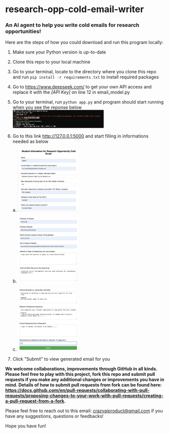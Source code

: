 # research-opp-cold-email-writer

### An AI agent to help you write cold emails for research opportunities!

Here are the steps of how you could download and run this program locally:

1. Make sure your Python version is up-to-date
2. Clone this repo to your local machine
3. Go to your terminal, locate to the directory where you clone this repo and run `pip install -r requirements.txt` to install required packages
4. Go to https://www.deepseek.com/ to get your own API access and replace it with the *[API Key]* on line 12 in email_model.py
5. Go to your terminal, run `python app.py` and program should start running when you see the reponse below
    <img src="https://github.com/crazyaiproduct/research-opp-cold-email-writer/blob/main/images/terminal%20reponse.png" alt="TerminalResponse" width="60%">
6. Go to this link http://127.0.0.1:5000 and start filling in informations needed as below

    a. <img src="https://github.com/crazyaiproduct/research-opp-cold-email-writer/blob/main/images/demo1.png" alt="Demo 1" width="40%">

    b. <img src="https://github.com/crazyaiproduct/research-opp-cold-email-writer/blob/main/images/demo2.png" alt="Demo 2" width="40%">

    c. <img src="https://github.com/crazyaiproduct/research-opp-cold-email-writer/blob/main/images/demo3.png" alt="Demo 3" width="40%">
7. Click "Submit" to view generated email for you

**We welcome collaborations, improvements through GitHub in all kinds. Please feel free to play with this project, fork this repo and submit pull requests if you make any additional changes or improvements you have in mind. Details of how to submit pull requests from fork can be found here: https://docs.github.com/en/pull-requests/collaborating-with-pull-requests/proposing-changes-to-your-work-with-pull-requests/creating-a-pull-request-from-a-fork.**

Please feel free to reach out to this email: crazyaiproduct@gmail.com if you have any suggestions, questions or feedbacks!

Hope you have fun!